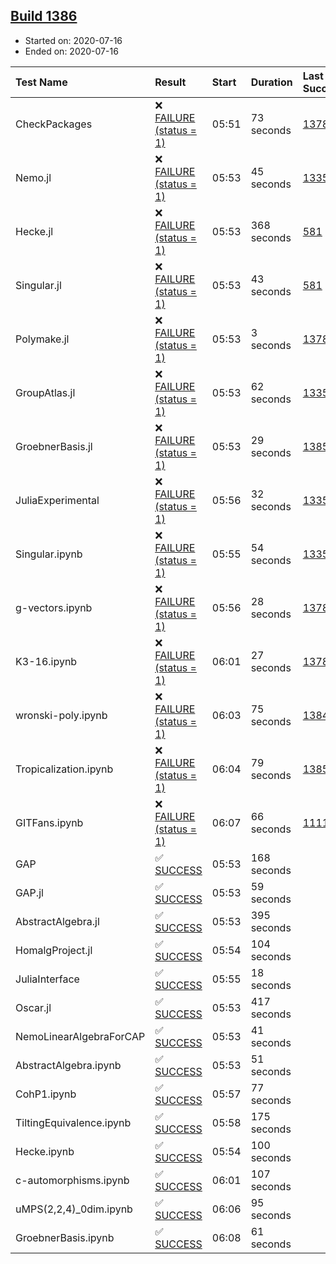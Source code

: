 ## [Build 1386](https://oscarci.mathematik.uni-kl.de/job/oscar-julia-1.4/1386/)

* Started on: 2020-07-16
* Ended on: 2020-07-16

| Test Name    | Result | Start | Duration | Last Success | First Failure |
|:-------------|:-------|:------|:---------|:-------------|:--------------|
| CheckPackages | ❌ [FAILURE (status = 1)](https://oscarci.mathematik.uni-kl.de/job/oscar-julia-1.4/1386/artifact/logs/build-1386/CheckPackages.log) | 05:51 | 73 seconds | [1378](https://oscarci.mathematik.uni-kl.de/job/oscar-julia-1.4/1378/) | [1379](https://oscarci.mathematik.uni-kl.de/job/oscar-julia-1.4/1379/) |
| Nemo.jl | ❌ [FAILURE (status = 1)](https://oscarci.mathematik.uni-kl.de/job/oscar-julia-1.4/1386/artifact/logs/build-1386/Nemo.jl.log) | 05:53 | 45 seconds | [1335](https://oscarci.mathematik.uni-kl.de/job/oscar-julia-1.4/1335/) | [1336](https://oscarci.mathematik.uni-kl.de/job/oscar-julia-1.4/1336/) |
| Hecke.jl | ❌ [FAILURE (status = 1)](https://oscarci.mathematik.uni-kl.de/job/oscar-julia-1.4/1386/artifact/logs/build-1386/Hecke.jl.log) | 05:53 | 368 seconds | [581](https://oscarci.mathematik.uni-kl.de/job/oscar-julia-1.4/581/) | [582](https://oscarci.mathematik.uni-kl.de/job/oscar-julia-1.4/582/) |
| Singular.jl | ❌ [FAILURE (status = 1)](https://oscarci.mathematik.uni-kl.de/job/oscar-julia-1.4/1386/artifact/logs/build-1386/Singular.jl.log) | 05:53 | 43 seconds | [581](https://oscarci.mathematik.uni-kl.de/job/oscar-julia-1.4/581/) | [582](https://oscarci.mathematik.uni-kl.de/job/oscar-julia-1.4/582/) |
| Polymake.jl | ❌ [FAILURE (status = 1)](https://oscarci.mathematik.uni-kl.de/job/oscar-julia-1.4/1386/artifact/logs/build-1386/Polymake.jl.log) | 05:53 | 3 seconds | [1378](https://oscarci.mathematik.uni-kl.de/job/oscar-julia-1.4/1378/) | [1379](https://oscarci.mathematik.uni-kl.de/job/oscar-julia-1.4/1379/) |
| GroupAtlas.jl | ❌ [FAILURE (status = 1)](https://oscarci.mathematik.uni-kl.de/job/oscar-julia-1.4/1386/artifact/logs/build-1386/GroupAtlas.jl.log) | 05:53 | 62 seconds | [1335](https://oscarci.mathematik.uni-kl.de/job/oscar-julia-1.4/1335/) | [1336](https://oscarci.mathematik.uni-kl.de/job/oscar-julia-1.4/1336/) |
| GroebnerBasis.jl | ❌ [FAILURE (status = 1)](https://oscarci.mathematik.uni-kl.de/job/oscar-julia-1.4/1386/artifact/logs/build-1386/GroebnerBasis.jl.log) | 05:53 | 29 seconds | [1385](https://oscarci.mathematik.uni-kl.de/job/oscar-julia-1.4/1385/) | [1386](https://oscarci.mathematik.uni-kl.de/job/oscar-julia-1.4/1386/) |
| JuliaExperimental | ❌ [FAILURE (status = 1)](https://oscarci.mathematik.uni-kl.de/job/oscar-julia-1.4/1386/artifact/logs/build-1386/JuliaExperimental.log) | 05:56 | 32 seconds | [1335](https://oscarci.mathematik.uni-kl.de/job/oscar-julia-1.4/1335/) | [1336](https://oscarci.mathematik.uni-kl.de/job/oscar-julia-1.4/1336/) |
| Singular.ipynb | ❌ [FAILURE (status = 1)](https://oscarci.mathematik.uni-kl.de/job/oscar-julia-1.4/1386/artifact/logs/build-1386/Singular.ipynb.log) | 05:55 | 54 seconds | [1335](https://oscarci.mathematik.uni-kl.de/job/oscar-julia-1.4/1335/) | [1336](https://oscarci.mathematik.uni-kl.de/job/oscar-julia-1.4/1336/) |
| g-vectors.ipynb | ❌ [FAILURE (status = 1)](https://oscarci.mathematik.uni-kl.de/job/oscar-julia-1.4/1386/artifact/logs/build-1386/g-vectors.ipynb.log) | 05:56 | 28 seconds | [1378](https://oscarci.mathematik.uni-kl.de/job/oscar-julia-1.4/1378/) | [1379](https://oscarci.mathematik.uni-kl.de/job/oscar-julia-1.4/1379/) |
| K3-16.ipynb | ❌ [FAILURE (status = 1)](https://oscarci.mathematik.uni-kl.de/job/oscar-julia-1.4/1386/artifact/logs/build-1386/K3-16.ipynb.log) | 06:01 | 27 seconds | [1378](https://oscarci.mathematik.uni-kl.de/job/oscar-julia-1.4/1378/) | [1379](https://oscarci.mathematik.uni-kl.de/job/oscar-julia-1.4/1379/) |
| wronski-poly.ipynb | ❌ [FAILURE (status = 1)](https://oscarci.mathematik.uni-kl.de/job/oscar-julia-1.4/1386/artifact/logs/build-1386/wronski-poly.ipynb.log) | 06:03 | 75 seconds | [1384](https://oscarci.mathematik.uni-kl.de/job/oscar-julia-1.4/1384/) | [1385](https://oscarci.mathematik.uni-kl.de/job/oscar-julia-1.4/1385/) |
| Tropicalization.ipynb | ❌ [FAILURE (status = 1)](https://oscarci.mathematik.uni-kl.de/job/oscar-julia-1.4/1386/artifact/logs/build-1386/Tropicalization.ipynb.log) | 06:04 | 79 seconds | [1385](https://oscarci.mathematik.uni-kl.de/job/oscar-julia-1.4/1385/) | [1386](https://oscarci.mathematik.uni-kl.de/job/oscar-julia-1.4/1386/) |
| GITFans.ipynb | ❌ [FAILURE (status = 1)](https://oscarci.mathematik.uni-kl.de/job/oscar-julia-1.4/1386/artifact/logs/build-1386/GITFans.ipynb.log) | 06:07 | 66 seconds | [1111](https://oscarci.mathematik.uni-kl.de/job/oscar-julia-1.4/1111/) | [1112](https://oscarci.mathematik.uni-kl.de/job/oscar-julia-1.4/1112/) |
| GAP | ✅ [SUCCESS](https://oscarci.mathematik.uni-kl.de/job/oscar-julia-1.4/1386/artifact/logs/build-1386/GAP.log) | 05:53 | 168 seconds |  |  |
| GAP.jl | ✅ [SUCCESS](https://oscarci.mathematik.uni-kl.de/job/oscar-julia-1.4/1386/artifact/logs/build-1386/GAP.jl.log) | 05:53 | 59 seconds |  |  |
| AbstractAlgebra.jl | ✅ [SUCCESS](https://oscarci.mathematik.uni-kl.de/job/oscar-julia-1.4/1386/artifact/logs/build-1386/AbstractAlgebra.jl.log) | 05:53 | 395 seconds |  |  |
| HomalgProject.jl | ✅ [SUCCESS](https://oscarci.mathematik.uni-kl.de/job/oscar-julia-1.4/1386/artifact/logs/build-1386/HomalgProject.jl.log) | 05:54 | 104 seconds |  |  |
| JuliaInterface | ✅ [SUCCESS](https://oscarci.mathematik.uni-kl.de/job/oscar-julia-1.4/1386/artifact/logs/build-1386/JuliaInterface.log) | 05:55 | 18 seconds |  |  |
| Oscar.jl | ✅ [SUCCESS](https://oscarci.mathematik.uni-kl.de/job/oscar-julia-1.4/1386/artifact/logs/build-1386/Oscar.jl.log) | 05:53 | 417 seconds |  |  |
| NemoLinearAlgebraForCAP | ✅ [SUCCESS](https://oscarci.mathematik.uni-kl.de/job/oscar-julia-1.4/1386/artifact/logs/build-1386/NemoLinearAlgebraForCAP.log) | 05:53 | 41 seconds |  |  |
| AbstractAlgebra.ipynb | ✅ [SUCCESS](https://oscarci.mathematik.uni-kl.de/job/oscar-julia-1.4/1386/artifact/logs/build-1386/AbstractAlgebra.ipynb.log) | 05:53 | 51 seconds |  |  |
| CohP1.ipynb | ✅ [SUCCESS](https://oscarci.mathematik.uni-kl.de/job/oscar-julia-1.4/1386/artifact/logs/build-1386/CohP1.ipynb.log) | 05:57 | 77 seconds |  |  |
| TiltingEquivalence.ipynb | ✅ [SUCCESS](https://oscarci.mathematik.uni-kl.de/job/oscar-julia-1.4/1386/artifact/logs/build-1386/TiltingEquivalence.ipynb.log) | 05:58 | 175 seconds |  |  |
| Hecke.ipynb | ✅ [SUCCESS](https://oscarci.mathematik.uni-kl.de/job/oscar-julia-1.4/1386/artifact/logs/build-1386/Hecke.ipynb.log) | 05:54 | 100 seconds |  |  |
| c-automorphisms.ipynb | ✅ [SUCCESS](https://oscarci.mathematik.uni-kl.de/job/oscar-julia-1.4/1386/artifact/logs/build-1386/c-automorphisms.ipynb.log) | 06:01 | 107 seconds |  |  |
| uMPS(2,2,4)_0dim.ipynb | ✅ [SUCCESS](https://oscarci.mathematik.uni-kl.de/job/oscar-julia-1.4/1386/artifact/logs/build-1386/uMPS-2-2-4-_0dim.ipynb.log) | 06:06 | 95 seconds |  |  |
| GroebnerBasis.ipynb | ✅ [SUCCESS](https://oscarci.mathematik.uni-kl.de/job/oscar-julia-1.4/1386/artifact/logs/build-1386/GroebnerBasis.ipynb.log) | 06:08 | 61 seconds |  |  |
